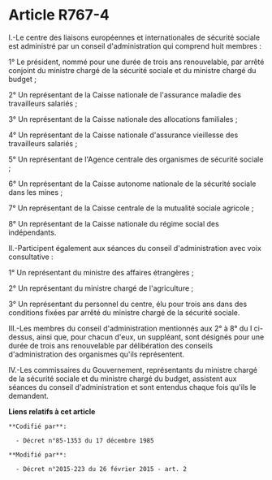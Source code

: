 # Article R767-4

I.-Le centre des liaisons européennes et internationales de sécurité sociale est administré par un conseil d'administration
qui comprend huit membres : 

1° Le président, nommé pour une durée de trois ans renouvelable, par arrêté conjoint du ministre chargé de la sécurité
sociale et du ministre chargé du budget ; 

2° Un représentant de la Caisse nationale de l'assurance maladie des travailleurs salariés ; 

3° Un représentant de la Caisse nationale des allocations familiales ; 

4° Un représentant de la Caisse nationale d'assurance vieillesse des travailleurs salariés ; 

5° Un représentant de l'Agence centrale des organismes de sécurité sociale ; 

6° Un représentant de la Caisse autonome nationale de la sécurité sociale dans les mines ; 

7° Un représentant de la Caisse centrale de la mutualité sociale agricole ;

8° Un représentant de la Caisse nationale du régime social des indépendants.

II.-Participent également aux séances du conseil d'administration avec voix consultative : 

1° Un représentant du ministre des affaires étrangères ; 

2° Un représentant du ministre chargé de l'agriculture ; 

3° Un représentant du personnel du centre, élu pour trois ans dans des conditions fixées par arrêté du ministre chargé de la
sécurité sociale. 

III.-Les membres du conseil d'administration mentionnés aux 2° à 8° du I ci-dessus, ainsi que, pour chacun d'eux, un
suppléant, sont désignés pour une durée de trois ans renouvelable par délibération des conseils d'administration des
organismes qu'ils représentent. 

IV.-Les commissaires du Gouvernement, représentants du ministre chargé de la sécurité sociale et du ministre chargé du
budget, assistent aux séances du conseil d'administration et sont entendus chaque fois qu'ils le demandent.

**Liens relatifs à cet article**

	**Codifié par**:

	  - Décret n°85-1353 du 17 décembre 1985

	**Modifié par**:

	  - Décret n°2015-223 du 26 février 2015 - art. 2
